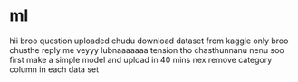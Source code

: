 # ml
hii
broo question uploaded chudu
download dataset from kaggle only
broo chusthe reply me
veyyy lubnaaaaaaa
tension tho chasthunnanu nenu
soo first make a simple model and upload in 40 mins
nex remove  category column in each data set 
